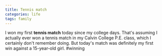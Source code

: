 ```yaml
---
title: Tennis match
categories: life
tags: family
---
```


I won my first **tennis match** today since my college days. That's assuming I actually ever won a tennis match in my Calvin College P.E. class, which I certainly don't remember doing. But today's match was definitely my first win against a 15-year-old girl. #winning
